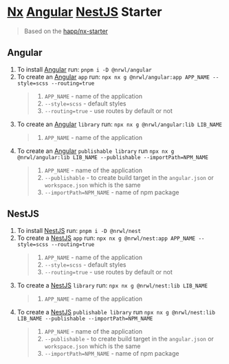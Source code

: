 # [Nx](https://nx.dev/) [Angular](https://angular.io/) [NestJS](https://nestjs.com/) Starter

> Based on the [happ/nx-starter](https://github.com/happ-agency/nx-starter)

## Angular

1. To install [Angular](https://angular.io/) run: `pnpm i -D @nrwl/angular`
2. To create an [Angular](https://angular.io/) `app` run: `npx nx g @nrwl/angular:app APP_NAME --style=scss --routing=true`
	 > 1. `APP_NAME` - name of the application
	 > 2. `--style=scss` - default styles
	 > 3. `--routing=true` - use routes by default or not
3. To create an [Angular](https://angular.io/) `library` run: `npx nx g @nrwl/angular:lib LIB_NAME`
	 > 1. `APP_NAME` - name of the application
4. To create an [Angular](https://angular.io/) `publishable library` run `npx nx g @nrwl/angular:lib LIB_NAME --publishable --importPath=NPM_NAME`
	 > 1. `APP_NAME` - name of the application
	 > 2. `--publishable` - to create build target in the `angular.json` or `workspace.json` which is the same
	 > 3. `--importPath=NPM_NAME` - name of npm package

## NestJS

1. To install [NestJS](https://nestjs.com/) run: `pnpm i -D @nrwl/nest`
2. To create a [NestJS](https://nestjs.com/) `app` run: `npx nx g @nrwl/nest:app APP_NAME --style=scss --routing=true`
	 > 1. `APP_NAME` - name of the application
	 > 2. `--style=scss` - default styles
	 > 3. `--routing=true` - use routes by default or not
3. To create a [NestJS](https://nestjs.com/) `library` run: `npx nx g @nrwl/nest:lib LIB_NAME`
	 > 1. `APP_NAME` - name of the application
4. To create a [NestJS](https://nestjs.com/) `publishable library` run `npx nx g @nrwl/nest:lib LIB_NAME --publishable --importPath=NPM_NAME`
	 > 1. `APP_NAME` - name of the application
	 > 2. `--publishable` - to create build target in the `angular.json` or `workspace.json` which is the same
	 > 3. `--importPath=NPM_NAME` - name of npm package



